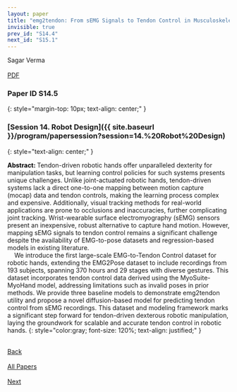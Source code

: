 ```yaml
---
layout: paper
title: "emg2tendon: From sEMG Signals to Tendon Control in Musculoskeletal Hands"
invisible: true
prev_id: "S14.4"
next_id: "S15.1"
---
```

<div class="paper-authors">
  <div class="paper-author-box">
    <div class="paper-author-name">Sagar Verma</div>
    <div class="paper-author-uni"></div>
  </div>
</div>

<div class="paper-pdf-modern">
  <div class="paper-menu-icon">
    <a href="https://www.roboticsproceedings.org/rss25/p735.pdf" title="Download PDF" target="_blank">
      <i class="fa fa-file-pdf-o"></i><br>
      <span class="paper-menu-label">PDF</span>
    </a>
  </div>
</div>

### Paper ID S14.5
{: style="margin-top: 10px; text-align: center;" }

### [Session 14. Robot Design]({{ site.baseurl }}/program/papersession?session=14.%20Robot%20Design)
{: style="text-align: center;" }

<b style="color: black;">Abstract: </b>Tendon-driven robotic hands offer unparalleled dexterity for manipulation tasks, but learning control policies for such systems presents unique challenges. Unlike joint-actuated robotic hands, tendon-driven systems lack a direct one-to-one mapping between motion capture (mocap) data and tendon controls, making the learning process complex and expensive. Additionally, visual tracking methods for real-world applications are prone to occlusions and inaccuracies, further complicating joint tracking. Wrist-wearable surface electromyography (sEMG) sensors present an inexpensive, robust alternative to capture hand motion. However, mapping sEMG signals to tendon control remains a significant challenge despite the availability of EMG-to-pose datasets and regression-based models in existing literature.<br>&nbsp;&nbsp;&nbsp;&nbsp;We introduce the first large-scale EMG-to-Tendon Control dataset for robotic hands, extending the EMG2Pose dataset to include recordings from 193 subjects, spanning 370 hours and 29 stages with diverse gestures. This dataset incorporates tendon control data derived using the MyoSuite-MyoHand model, addressing limitations such as invalid poses in prior methods. We provide three baseline models to demonstrate emg2tendon utility and propose a novel diffusion-based model for predicting tendon control from sEMG recordings. This dataset and modeling framework marks a significant step forward for tendon-driven dexterous robotic manipulation, laying the groundwork for scalable and accurate tendon control in robotic hands.
{: style="color:gray; font-size: 120%; text-align: justified;" }

<div class="paper-menu">
  <div class="paper-menu-inner">
    <a href="{{ site.baseurl }}/program/papers/S14.4/" title="Previous Paper">
            <div class="paper-menu-icon">
                <i class="fa fa-chevron-left"></i><br>
                <span class="paper-menu-label">Back</span>
            </div>
        </a>
    <a href="{{ site.baseurl }}/program/papers" title="All Papers">
      <div class="paper-menu-icon">
        <i class="fa fa-list"></i><br>
        <span class="paper-menu-label">All Papers</span>
      </div>
    </a>
    <a href="{{ site.baseurl }}/program/papers/S15.1/" title="Next Paper">
            <div class="paper-menu-icon">
                <i class="fa fa-chevron-right"></i><br>
                <span class="paper-menu-label">Next</span>
            </div>
        </a>
  </div>
</div>
